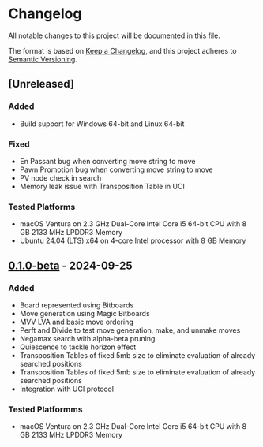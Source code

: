 # Changelog

All notable changes to this project will be documented in this file.

The format is based on [Keep a Changelog](https://keepachangelog.com/en/1.1.0/),
and this project adheres to [Semantic Versioning](https://semver.org/spec/v2.0.0.html).

## [Unreleased]

### Added
- Build support for Windows 64-bit and Linux 64-bit

### Fixed
- En Passant bug when converting move string to move
- Pawn Promotion bug when converting move string to move
- PV node check in search
- Memory leak issue with Transposition Table in UCI

### Tested Platforms
- macOS Ventura on 2.3 GHz Dual-Core Intel Core i5 64-bit CPU with 8 GB 2133 MHz LPDDR3 Memory
- Ubuntu 24.04 (LTS) x64 on 4-core Intel processor with 8 GB Memory

## [0.1.0-beta](https://github.com/codemaniac/pixie/releases/tag/v0.1.0-beta) - 2024-09-25

### Added
- Board represented using Bitboards
- Move generation using Magic Bitboards
- MVV LVA and basic move ordering
- Perft and Divide to test move generation, make, and unmake moves
- Negamax search with alpha-beta pruning
- Quiescence to tackle horizon effect
- Transposition Tables of fixed 5mb size to eliminate evaluation of already searched positions
- Transposition Tables of fixed 5mb size to eliminate evaluation of already searched positions
- Integration with UCI protocol

### Tested Platformms
- macOS Ventura on 2.3 GHz Dual-Core Intel Core i5 64-bit CPU with 8 GB 2133 MHz LPDDR3 Memory
